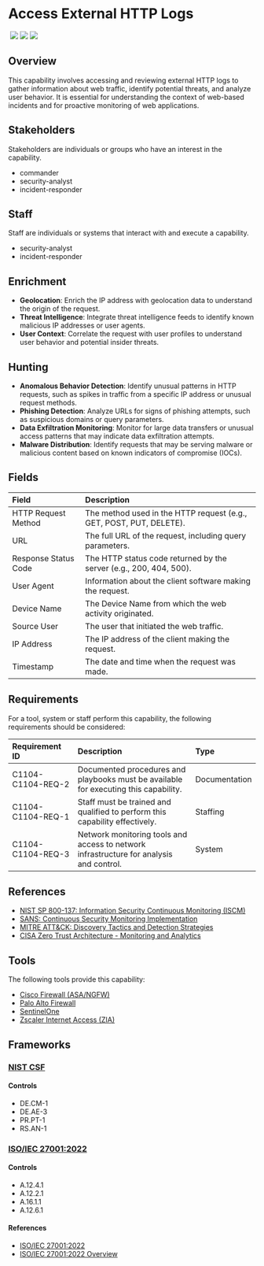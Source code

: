 # Access External HTTP Logs
&nbsp;![](https://img.shields.io/badge/ID-C1104-blue)&nbsp;![](https://img.shields.io/badge/Phase-Preparation_%28P0001%29-blue)&nbsp;![](https://img.shields.io/badge/Category-Network-blue)
## Overview
This capability involves accessing and reviewing external HTTP logs to gather information about web traffic, identify potential threats, and analyze user behavior. It is essential for understanding the context of web-based incidents and for proactive monitoring of web applications.

## Stakeholders
Stakeholders are individuals or groups who have an interest in the capability.

- commander
- security-analyst
- incident-responder

## Staff
Staff are individuals or systems that interact with and execute a capability.

- security-analyst
- incident-responder

## Enrichment
- **Geolocation**: Enrich the IP address with geolocation data to understand the origin of the request.
- **Threat Intelligence**: Integrate threat intelligence feeds to identify known malicious IP addresses or user agents.
- **User Context**: Correlate the request with user profiles to understand user behavior and potential insider threats.

## Hunting
- **Anomalous Behavior Detection**: Identify unusual patterns in HTTP requests, such as spikes in traffic from a specific IP address or unusual request methods.
- **Phishing Detection**: Analyze URLs for signs of phishing attempts, such as suspicious domains or query parameters.
- **Data Exfiltration Monitoring**: Monitor for large data transfers or unusual access patterns that may indicate data exfiltration attempts.
- **Malware Distribution**: Identify requests that may be serving malware or malicious content based on known indicators of compromise (IOCs).

## Fields
| Field | Description |
| :--- | :--- |
| HTTP Request Method | The method used in the HTTP request (e.g., GET, POST, PUT, DELETE). |
| URL | The full URL of the request, including query parameters. |
| Response Status Code | The HTTP status code returned by the server (e.g., 200, 404, 500). |
| User Agent | Information about the client software making the request. |
| Device Name | The Device Name from which the web activity originated. |
| Source User | The user that initiated the web traffic. |
| IP Address | The IP address of the client making the request. |
| Timestamp | The date and time when the request was made. |

## Requirements
For a tool, system or staff perform this capability, the following requirements should be considered:

| Requirement ID | Description | Type |
| :--- | :--- | :--- |
| C1104-C1104-REQ-2 | Documented procedures and playbooks must be available for executing this capability. | Documentation|
| C1104-C1104-REQ-1 | Staff must be trained and qualified to perform this capability effectively. | Staffing|
| C1104-C1104-REQ-3 | Network monitoring tools and access to network infrastructure for analysis and control. | System|

## References

- [NIST SP 800-137: Information Security Continuous Monitoring (ISCM)](https://csrc.nist.gov/publications/detail/sp/800-137/final)
- [SANS: Continuous Security Monitoring Implementation](https://www.sans.org/white-papers/36022/)
- [MITRE ATT&CK: Discovery Tactics and Detection Strategies](https://attack.mitre.org/tactics/TA0007/)
- [CISA Zero Trust Architecture - Monitoring and Analytics](https://www.cisa.gov/sites/default/files/publications/CISA_Insights_Implementing_a_Zero_Trust_Architecture.pdf)
## Tools
The following tools provide this capability:

- [Cisco Firewall (ASA/NGFW)](../tool/cisco-fw/C1104.md)
- [Palo Alto Firewall](../tool/palo-alto-fw/C1104.md)
- [SentinelOne](../tool/sentinelone/C1104.md)
- [Zscaler Internet Access (ZIA)](../tool/zscaler-zia/C1104.md)

## Frameworks
### [NIST CSF](../frameworks/F0003.md)

#### Controls

- DE.CM-1 
- DE.AE-3 
- PR.PT-1 
- RS.AN-1 

### [ISO/IEC 27001:2022](../frameworks/F0002.md)

#### Controls

- A.12.4.1 
- A.12.2.1 
- A.16.1.1 
- A.12.6.1 

#### References

- [ISO/IEC 27001:2022](https://www.iso.org/standard/82875.html)
- [ISO/IEC 27001:2022 Overview](https://www.iso.org/isoiec-27001-information-security.html)